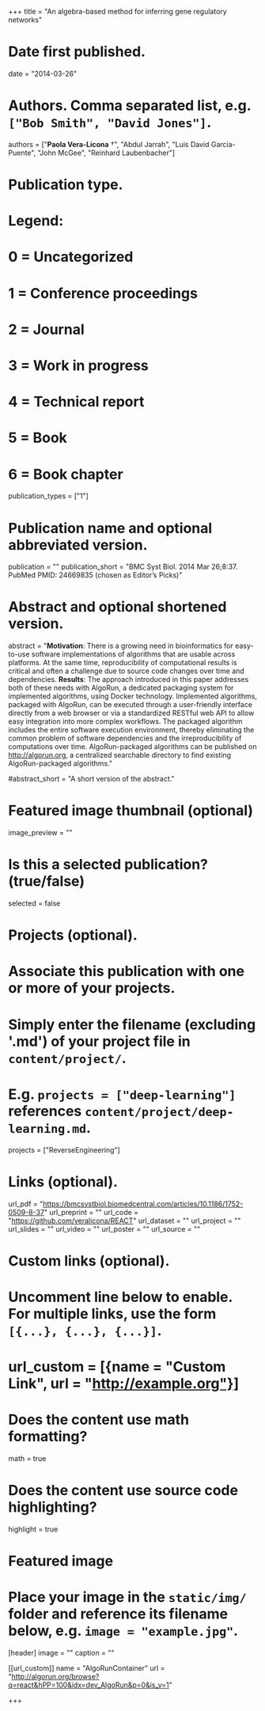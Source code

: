 +++
title = "An algebra-based method for inferring gene regulatory networks"

# Date first published.
date = "2014-03-26"

# Authors. Comma separated list, e.g. `["Bob Smith", "David Jones"]`.
authors = ["__Paola Vera-Licona__ &dagger;", "Abdul Jarrah", "Luis David Garcia-Puente", "John McGee", "Reinhard Laubenbacher"]

# Publication type.
# Legend:
# 0 = Uncategorized
# 1 = Conference proceedings
# 2 = Journal
# 3 = Work in progress
# 4 = Technical report
# 5 = Book
# 6 = Book chapter
publication_types = ["1"]

# Publication name and optional abbreviated version.
publication = ""
publication_short = "BMC Syst Biol. 2014 Mar 26;8:37. PubMed PMID: 24669835 (chosen as Editor’s Picks)"

# Abstract and optional shortened version.
abstract = "__Motivation__: There is a growing need in bioinformatics for easy-to-use software implementations of algorithms that are usable across platforms. At the same time, reproducibility of computational results is critical and often a challenge due to source code changes over time and dependencies. __Results__: The approach introduced in this paper addresses both of these needs with AlgoRun, a dedicated packaging system for implemented algorithms, using Docker technology. Implemented algorithms, packaged with AlgoRun, can be executed through a user-friendly interface directly from a web browser or via a standardized RESTful web API to allow easy integration into more complex workflows. The packaged algorithm includes the entire software execution environment, thereby eliminating the common problem of software dependencies and the irreproducibility of computations over time. AlgoRun-packaged algorithms can be published on http://algorun.org, a centralized searchable directory to find existing AlgoRun-packaged algorithms."

#abstract_short = "A short version of the abstract."

# Featured image thumbnail (optional)
image_preview = ""

# Is this a selected publication? (true/false)
selected = false

# Projects (optional).
#   Associate this publication with one or more of your projects.
#   Simply enter the filename (excluding '.md') of your project file in `content/project/`.
#   E.g. `projects = ["deep-learning"]` references `content/project/deep-learning.md`.
projects = ["ReverseEngineering"]

# Links (optional).
url_pdf = "https://bmcsystbiol.biomedcentral.com/articles/10.1186/1752-0509-8-37"
url_preprint = ""
url_code = "https://github.com/veralicona/REACT"
url_dataset = ""
url_project = ""
url_slides = ""
url_video = ""
url_poster = ""
url_source = ""

# Custom links (optional).
#   Uncomment line below to enable. For multiple links, use the form `[{...}, {...}, {...}]`.
# url_custom = [{name = "Custom Link", url = "http://example.org"}]

# Does the content use math formatting?
math = true

# Does the content use source code highlighting?
highlight = true

# Featured image
# Place your image in the `static/img/` folder and reference its filename below, e.g. `image = "example.jpg"`.
[header]
image = ""
caption = ""

[[url_custom]]
    name = "AlgoRunContainer"
    url = "http://algorun.org/browse?q=react&hPP=100&idx=dev_AlgoRun&p=0&is_v=1"

+++